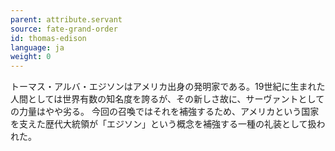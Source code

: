 ```yaml
---
parent: attribute.servant
source: fate-grand-order
id: thomas-edison
language: ja
weight: 0
---
```


トーマス・アルバ・エジソンはアメリカ出身の発明家である。19世紀に生まれた人間としては世界有数の知名度を誇るが、その新しさ故に、サーヴァントとしての力量はやや劣る。
今回の召喚ではそれを補強するため、アメリカという国家を支えた歴代大統領が「エジソン」という概念を補強する一種の礼装として扱われた。
